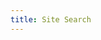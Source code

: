 ```yaml
---
title: Site Search
---
```


<meta name="robots" content="noindex" />

<script async src="https://cse.google.com/cse.js?cx=017068551085808638951:3jpxs5wskju"></script>
<div class="gcse-searchresults-only"></div>
